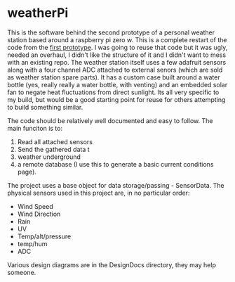 # weatherPi
This is the software behind the second prototype of a personal weather station based around a raspberry pi zero w. This is a complete restart of the code from the [first prototype](https://github.com/dirtchild/rpi_projects/tree/master/weather.piZero). I was going to reuse that code but it was ugly, needed an overhaul, I didn't like the structure of it and I didn't want to mess with an existing repo. The weather station itself uses a few adafruit sensors along with a four channel ADC attached to external senors (which are sold as weather station spare parts). It has a custom case built around a water bottle (yes, really really a water bottle, with venting) and an embedded solar fan to negate heat fluctuations from direct sunlight. Its all very specific to my build, but would be a good starting point for reuse for others attempting to build something similar.


The code should be relatively well documented and easy to follow. The main funciton is to:

1. Read all attached sensors
1. Send the gathered data t
  1. weather underground
  1. a remote database (I use this to generate a basic current conditions page).

The project uses a base object for data storage/passing - SensorData. The physical sensors used in this project are, in no particular order:

* Wind Speed 
* Wind Direction
* Rain
* UV
* Temp/alt/pressure
* temp/hum
* ADC

Various design diagrams are in the DesignDocs directory, they may help someone.
